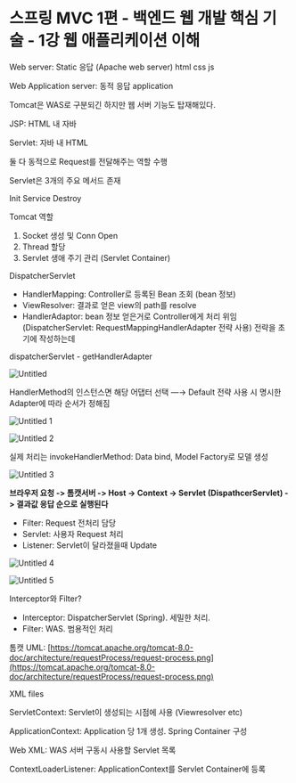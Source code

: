 # 스프링 MVC 1편 - 백엔드 웹 개발 핵심 기술 - 1강 웹 애플리케이션 이해

Web server: Static 응답 (Apache web server) html css js

Web Application server: 동적 응답 application 

Tomcat은 WAS로 구분되긴 하지만 웹 서버 기능도 탑재해있다. 

JSP: HTML 내 자바

Servlet: 자바 내 HTML

둘 다 동적으로 Request를 전달해주는 역할 수행

Servlet은 3개의 주요 메서드 존재

Init Service Destroy

Tomcat 역할

1. Socket 생성 및 Conn Open
2. Thread 할당 
3. Servlet 생애 주기 관리 (Servlet Container)

DispatcherServlet

- HandlerMapping: Controller로 등록된 Bean 조회 (bean 정보)
- ViewResolver: 결과로 얻은 view의 path를 resolve
- HandlerAdaptor: bean 정보 얻은거로 Controller에게 처리 위임 (DispatcherServlet: RequestMappingHandlerAdapter 전략 사용) 전략을 초기에 작성하는데

dispatcherServlet - getHandlerAdapter

![Untitled](https://user-images.githubusercontent.com/61227459/183903401-569ee61b-cadf-4710-887d-313b042be453.png)

HandlerMethod의 인스턴스면 해당 어댑터 선택 —→ Default 전략 사용 시 명시한 Adapter에 따라 순서가 정해짐

![Untitled 1](https://user-images.githubusercontent.com/61227459/183903382-40de61af-e855-4e83-b864-4ab67801f2dc.png)

![Untitled 2](https://user-images.githubusercontent.com/61227459/183903388-46cfcb86-57bd-4374-86a9-0bbcfec50e9c.png)

실제 처리는 invokeHandlerMethod: Data bind, Model Factory로 모델 생성

![Untitled 3](https://user-images.githubusercontent.com/61227459/183903390-9cf53e72-1e37-4565-b7eb-77fe3ef9d5d1.png)

**브라우저 요청 -> 톰캣서버 -> Host -> Context -> Servlet (DispathcerServlet) -> 결과값 응답 순으로 실행된다**

- Filter: Request 전처리 담당
- Servlet: 사용자 Request 처리
- Listener: Servlet이 달라졌을때 Update


![Untitled 4](https://user-images.githubusercontent.com/61227459/183903394-a26984de-dca3-4a52-a3e5-4f35662bd357.png)

![Untitled 5](https://user-images.githubusercontent.com/61227459/183903399-2571f971-72e7-4fcb-bbc2-9045c99ab8e9.png)

Interceptor와 Filter?

- Interceptor: DispatcherServlet (Spring). 세밀한 처리.
- Filter: WAS. 범용적인 처리

톰캣 UML: [https://tomcat.apache.org/tomcat-8.0-doc/architecture/requestProcess/request-process.png](https://tomcat.apache.org/tomcat-8.0-doc/architecture/requestProcess/request-process.png)

XML files

ServletContext: Servlet이 생성되는 시점에 사용 (Viewresolver etc)

ApplicationContext: Application 당 1개 생성. Spring Container 구성

Web XML: WAS 서버 구동시 사용할 Servlet 목록

ContextLoaderListener: ApplicationContext를 Servlet Container에 등록